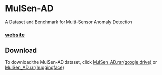 # MulSen-AD
A Dataset and Benchmark for Multi-Sensor Anomaly Detection 
### [website](https://zzzbbbzzz.github.io/MulSen_AD/index.html) 
## Download

To download the MulSen-AD dataset, click [MulSen_AD.rar(google drive)](https://drive.google.com/file/d/16peKMQ6KYnPK7v-3rFZB3aIHWdqNtQc5/view?usp=drive_link) or [MulSen_AD.rar(huggingface)](https://huggingface.co/datasets/orgjy314159/MulSen_AD/tree/main)
